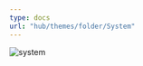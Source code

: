 ```yaml
---
type: docs
url: "hub/themes/folder/System"
---
```


![system](/images/themes/themes_system.jpg)